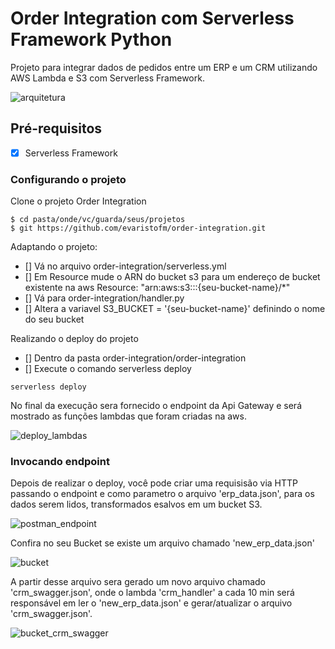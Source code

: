 <!--
title: 'AWS Simple HTTP Endpoint example in Python'
description: 'This template demonstrates how to make a simple HTTP API with Python running on AWS Lambda and API Gateway using the Serverless Framework.'
layout: Doc
framework: v4
platform: AWS
language: python
authorLink: 'https://github.com/serverless'
authorName: 'Serverless, Inc.'
authorAvatar: 'https://avatars1.githubusercontent.com/u/13742415?s=200&v=4'
-->

# Order Integration com Serverless Framework Python

Projeto para integrar dados de pedidos entre um ERP e um CRM utilizando AWS Lambda e S3 com Serverless Framework.

![arquitetura](https://github.com/evaristofm/api-brasilprev/assets/46290279/8d73d9f8-84da-48c4-9d85-e778cf5126f8)


## Pré-requisitos
- [x] Serverless Framework


### Configurando o projeto

Clone o projeto Order Integration

```
$ cd pasta/onde/vc/guarda/seus/projetos
$ git https://github.com/evaristofm/order-integration.git

```

Adaptando o projeto:
- [] Vá no arquivo order-integration/serverless.yml
- [] Em Resource mude o ARN do bucket s3 para um endereço de bucket existente na aws Resource: "arn:aws:s3:::{seu-bucket-name}/*"
- [] Vá para order-integration/handler.py
- [] Altera a variavel S3_BUCKET = '{seu-bucket-name}' definindo o nome do seu bucket


Realizando o deploy do projeto

- [] Dentro da pasta order-integration/order-integration
- [] Execute o comando serverless deploy

```
serverless deploy

```
No final da execução sera fornecido o endpoint da Api Gateway e
será mostrado as funções lambdas que foram criadas na aws.

![deploy_lambdas](https://github.com/evaristofm/api-brasilprev/assets/46290279/9b4beec1-e421-45e6-a3c0-ed8c87cabecd)


### Invocando endpoint

Depois de realizar o deploy, você pode criar uma requisisão via HTTP
passando o endpoint e como parametro o arquivo 'erp_data.json', para os dados serem lidos, transformados
 esalvos em um bucket S3.

![postman_endpoint](https://github.com/evaristofm/api-brasilprev/assets/46290279/d75bb0d6-9329-4226-903d-701bd8b84e01)


Confira no seu Bucket se existe um arquivo chamado 'new_erp_data.json'

![bucket](https://github.com/evaristofm/api-brasilprev/assets/46290279/b98fe211-e090-4bd8-9fbe-394db0ab3bff)


A partir desse arquivo sera gerado um novo arquivo chamado 'crm_swagger.json',
onde o lambda 'crm_handler' a cada 10 min será responsável em ler o 'new_erp_data.json'
e gerar/atualizar o arquivo 'crm_swagger.json'.

![bucket_crm_swagger](https://github.com/evaristofm/api-brasilprev/assets/46290279/2abb5530-9b0b-47e8-af5c-3bbac8f9a1f2)


